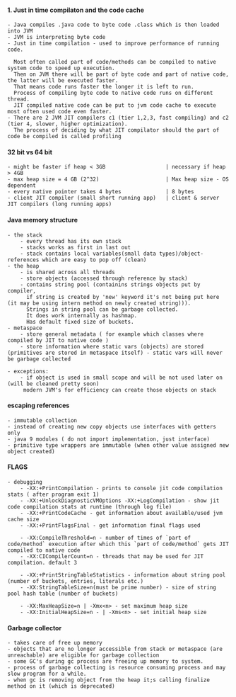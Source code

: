 #### 1. Just in time compilaton and the code cache
    - Java compiles .java code to byte code .class which is then loaded into JVM
    - JVM is interpreting byte code
    - Just in time compilation - used to improve performance of running code. 
    
      Most often called part of code/methods can be compiled to native system code to speed up execution.
      Then on JVM there will be part of byte code and part of native code, the latter will be executed faster.
      That means code runs faster the longer it is left to run. 
      Process of compiling byte code to native code runs on different thread.
      JIT compiled native code can be put to jvm code cache to execute most often used code even faster.
    - There are 2 JVM JIT compilers c1 (tier 1,2,3, fast compiling) and c2 (tier 4, slower, higher optimization). 
      The process of deciding by what JIT compilator should the part of code be compiled is called profiling

#### 32 bit vs 64 bit
    - might be faster if heap < 3GB                   | necessary if heap > 4GB
    - max heap size = 4 GB (2^32)                     | Max heap size - OS dependent
    - every native pointer takes 4 bytes              | 8 bytes
    - client JIT compiler (small short running app)   | client & server JIT compilers (long running apps) 

#### Java memory structure
    - the stack
        - every thread has its own stack
        - stacks works as first in last out
        - stack contains local variables(small data types)/object-references which are easy to pop off (clean)
    - the heap
        - is shared across all threads
        - store objects (accessed through reference by stack)
        - contains string pool (containins strings objects put by compiler, 
          if string is created by 'new' keyword it's not being put here (it may be using intern method on newly created string))).
          Strings in string pool can be garbage collected.
          It does work internally as hashmap.
          Has default fixed size of buckets.
    - metaspace
        - store general metadata ( for example which classes where compiled by JIT to native code ) 
        - store information where static vars (objects) are stored (primitives are stored in metaspace itself) - static vars will never be garbage collected
    
    - exceptions:
        - if object is used in small scope and will be not used later on (will be cleaned pretty soon)
         modern JVM's for efficiency can create those objects on stack
        
#### escaping references
    - immutable collection
    - instead of creating new copy objects use interfaces with getters only
    - java 9 modules ( do not import implementation, just interface)
    - primitive type wrappers are immutable (when other value assigned new object created)

#### FLAGS
    - debugging
        - -XX:+PrintCompilation - prints to console jit code compilation stats ( after program exit 1)
        - -XX:+UnlockDiagnosticVMOptions -XX:+LogCompilation - show jit code compilation stats at runtime (through log file)
        - -XX:+PrintCodeCache - get information about available/used jvm cache size
        - -XX:+PrintFlagsFinal - get information final flags used
        
        - -XX:CompileThreshold=n - number of times of `part of code/method` execution after which this `part of code/method` gets JIT compiled to native code
        - -XX:CICompilerCount=n - threads that may be used for JIT compilation. default 3

        - -XX:+PrintStringTableStatistics - information about string pool (number of buckets, entries, literals etc.)
        - -XX:StringTableSize=n(must be prime number) - size of string pool hash table (number of buckets)

        - -XX:MaxHeapSize=n | -Xmx<n> - set maximum heap size
        - -XX:InitialHeapSize=n - | -Xms<n> - set initial heap size

#### Garbage collector
    - takes care of free up memory
    - objects that are no longer accessible from stack or metaspace (are unreachable) are eligible for garbage collection
    - some GC's during gc process are freeing up memory to system.
    - process of garbage collecting is resource consuming process and may slow program for a while.
    - when gc is removing object from the heap it;s calling finalize method on it (which is deprecated)
